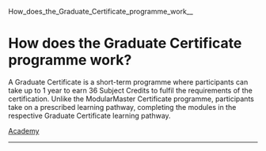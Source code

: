 How_does_the_Graduate_Certificate_programme_work__



How does the Graduate Certificate programme work?
=================================================

A Graduate Certificate is a short-term programme where participants can take up to 1 year to earn 36 Subject Credits to fulfil the requirements of the certification. Unlike the ModularMaster Certificate programme, participants take on a prescribed learning pathway, completing the modules in the respective Graduate Certificate learning pathway.

[Academy](https://www.sutd.edu.sg/tag/academy/)

---


